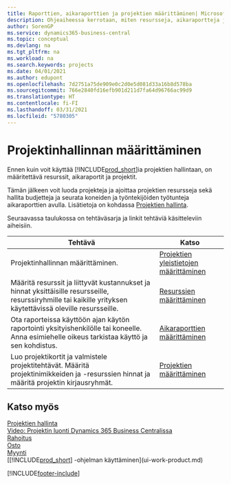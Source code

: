```yaml
---
title: Raporttien, aikaraporttien ja projektien määrittäminen| Microsoft Docs
description: Ohjeaiheessa kerrotaan, miten resursseja, aikaraportteja ja projektitöitä määritetään projektin hallintaa varten.
author: SorenGP
ms.service: dynamics365-business-central
ms.topic: conceptual
ms.devlang: na
ms.tgt_pltfrm: na
ms.workload: na
ms.search.keywords: projects
ms.date: 04/01/2021
ms.author: edupont
ms.openlocfilehash: 7d2751a75de909e0c2d0e5d081d33a16b8d578ba
ms.sourcegitcommit: 766e2840fd16efb901d211d7fa64d96766ac99d9
ms.translationtype: HT
ms.contentlocale: fi-FI
ms.lasthandoff: 03/31/2021
ms.locfileid: "5780305"
---
```

# <a name="setting-up-project-management"></a>Projektinhallinnan määrittäminen
Ennen kuin voit käyttää [!INCLUDE[prod_short](includes/prod_short.md)]ia projektien hallintaan, on määritettävä resurssit, aikaraportit ja projektit.

Tämän jälkeen voit luoda projekteja ja ajoittaa projektien resursseja sekä hallita budjetteja ja seurata koneiden ja työntekijöiden työtunteja aikaraporttien avulla. Lisätietoja on kohdassa [Projektien hallinta](projects-manage-projects.md).  

Seuraavassa taulukossa on tehtäväsarja ja linkit tehtäviä käsitteleviin aiheisiin.

| Tehtävä | Katso |
| --- | --- |
| Projektinhallinnan määrittäminen.|[Projektien yleistietojen määrittäminen](projects-how-setup-jobs.md#to-set-general-information-for-jobs)|
| Määritä resurssit ja liittyvät kustannukset ja hinnat yksittäisille resursseille, resurssiryhmille tai kaikille yrityksen käytettävissä oleville resursseille. |[Resurssien määrittäminen](projects-how-setup-resources.md) |
| Ota raporteissa käyttöön ajan käytön raportointi yksityishenkilölle tai koneelle. Anna esimiehelle oikeus tarkistaa käyttö ja sen kohdistus. |[Aikaraporttien määrittäminen](projects-how-setup-time-sheets.md) |
| Luo projektikortit ja valmistele projektitehtävät. Määritä projektinimikkeiden ja -resurssien hinnat ja määritä projektin kirjausryhmät. |[Projektien määrittäminen](projects-how-setup-jobs.md) |

## <a name="see-also"></a>Katso myös

[Projektien hallinta](projects-manage-projects.md)  
[Video: Projektin luonti Dynamics 365 Business Centralissa](https://www.youtube.com/watch?v=VqaPWr7BWmw)  
[Rahoitus](finance.md)  
[Osto](purchasing-manage-purchasing.md)  
[Myynti](sales-manage-sales.md)  
[[!INCLUDE[prod_short](includes/prod_short.md)] -ohjelman käyttäminen](ui-work-product.md)  


[!INCLUDE[footer-include](includes/footer-banner.md)]